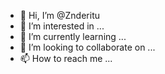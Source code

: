 - 👋 Hi, I’m @Znderitu
- 👀 I’m interested in ...
- 🌱 I’m currently learning ...
- 💞️ I’m looking to collaborate on ...
- 📫 How to reach me ...

<!---
Znderitu/Znderitu is a ✨ special ✨ repository because its `README.md` (this file) appears on your GitHub profile.
You can click the Preview link to take a look at your changes.
--->
